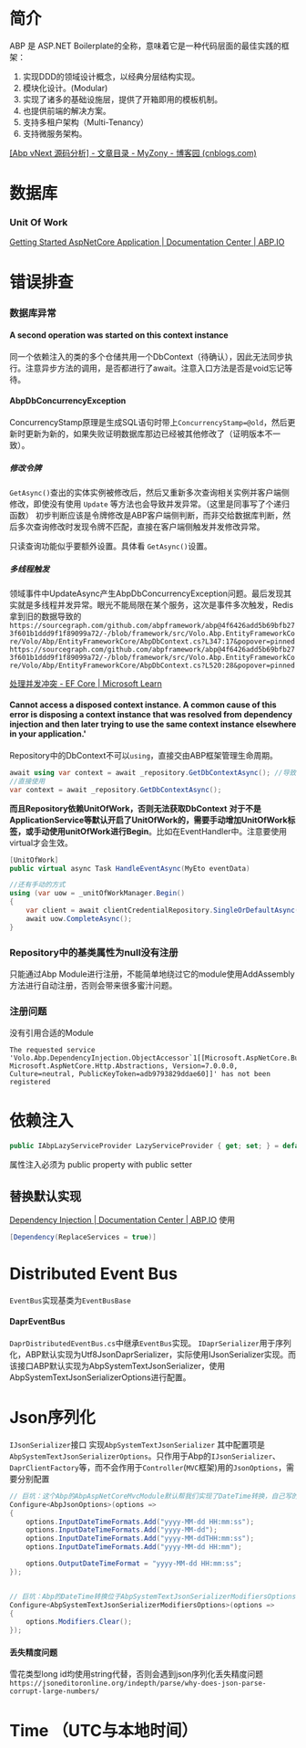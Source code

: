 
# 简介
ABP 是 ASP.NET Boilerplate的全称，意味着它是一种代码层面的最佳实践的框架：
1. 实现DDD的领域设计概念，以经典分层结构实现。
2. 模块化设计。(Modular)
3. 实现了诸多的基础设施层，提供了开箱即用的模板机制。
4. 也提供前端的解决方案。
5. 支持多租户架构（Multi-Tenancy）
6. 支持微服务架构。

[[Abp vNext 源码分析] - 文章目录 - MyZony - 博客园 (cnblogs.com)](https://www.cnblogs.com/myzony/p/10722506.html)


# 数据库

### Unit Of Work
[Getting Started AspNetCore Application | Documentation Center | ABP.IO](https://docs.abp.io/en/abp/latest/Getting-Started-AspNetCore-Application)


# 错误排查

### 数据库异常

#### A second operation was started on this context instance
同一个依赖注入的类的多个仓储共用一个DbContext（待确认），因此无法同步执行。注意异步方法的调用，是否都进行了await。注意入口方法是否是void忘记等待。

#### AbpDbConcurrencyException

ConcurrencyStamp原理是生成SQL语句时带上`ConcurrencyStamp=@old`，然后更新时更新为新的，如果失败证明数据库那边已经被其他修改了（证明版本不一致）。

##### 修改令牌
`GetAsync()`查出的实体实例被修改后，然后又重新多次查询相关实例并客户端侧修改，即使没有使用 `Update` 等方法也会导致并发异常。（这里是同事写了个递归函数）
初步判断应该是令牌修改是ABP客户端侧判断，而非交给数据库判断，然后多次查询修改时发现令牌不匹配，直接在客户端侧触发并发修改异常。

只读查询功能似乎要额外设置。具体看 `GetAsync()`设置。

##### 多线程触发
领域事件中UpdateAsync产生AbpDbConcurrencyException问题。最后发现其实就是多线程并发异常。眼光不能局限在某个服务，这次是事件多次触发，Redis拿到旧的数据导致的
`https://sourcegraph.com/github.com/abpframework/abp@4f6426add5b69bfb273f601b1ddd9f1f89099a72/-/blob/framework/src/Volo.Abp.EntityFrameworkCore/Volo/Abp/EntityFrameworkCore/AbpDbContext.cs?L347:17&popover=pinned`
`https://sourcegraph.com/github.com/abpframework/abp@4f6426add5b69bfb273f601b1ddd9f1f89099a72/-/blob/framework/src/Volo.Abp.EntityFrameworkCore/Volo/Abp/EntityFrameworkCore/AbpDbContext.cs?L520:28&popover=pinned`

[处理并发冲突 - EF Core | Microsoft Learn](https://learn.microsoft.com/zh-cn/ef/core/saving/concurrency?tabs=data-annotations)

#### Cannot access a disposed context instance. A common cause of this error is disposing a context instance that was resolved from dependency injection and then later trying to use the same context instance elsewhere in your application.'
Repository中的DbContext不可以`using`，直接交由ABP框架管理生命周期。
```cs
await using var context = await _repository.GetDbContextAsync(); //导致错误
//直接使用
var context = await _repository.GetDbContextAsync();

```

**而且Repository依赖UnitOfWork，否则无法获取DbContext**
**对于不是ApplicationService等默认开启了UnitOfWork的，需要手动增加UnitOfWork标签，或手动使用unitOfWork进行Begin**。比如在EventHandler中。注意要使用virtual才会生效。
```cs
[UnitOfWork]
public virtual async Task HandleEventAsync(MyEto eventData)

//还有手动的方式
using (var uow = _unitOfWorkManager.Begin()
{
    var client = await clientCredentialRepository.SingleOrDefaultAsync(x => x.ClientId == client_id);
    await uow.CompleteAsync();
}
```

### Repository中的基类属性为null没有注册
只能通过Abp Module进行注册，不能简单地绕过它的module使用AddAssembly方法进行自动注册，否则会带来很多蜜汁问题。

### 注册问题
没有引用合适的Module
```
The requested service 'Volo.Abp.DependencyInjection.ObjectAccessor`1[[Microsoft.AspNetCore.Builder.IApplicationBuilder, Microsoft.AspNetCore.Http.Abstractions, Version=7.0.0.0, Culture=neutral, PublicKeyToken=adb9793829ddae60]]' has not been registered
```





# 依赖注入


```cs
public IAbpLazyServiceProvider LazyServiceProvider { get; set; } = default!;
```


属性注入必须为 public property with public setter

## 替换默认实现

[Dependency Injection | Documentation Center | ABP.IO](https://docs.abp.io/en/abp/latest/Dependency-Injection#replace-a-service)
使用 
```csharp
[Dependency(ReplaceServices = true)]
```



# Distributed Event Bus
`EventBus`实现基类为`EventBusBase`
#### DaprEventBus
`DaprDistributedEventBus.cs`中继承`EventBus`实现。
`IDaprSerializer`用于序列化，ABP默认实现为Utf8JsonDaprSerializer，实际使用IJsonSerializer实现。而该接口ABP默认实现为AbpSystemTextJsonSerializer，使用AbpSystemTextJsonSerializerOptions进行配置。


# Json序列化
`IJsonSerializer`接口
实现`AbpSystemTextJsonSerializer`
其中配置项是`AbpSystemTextJsonSerializerOptions`。只作用于Abp的`IJsonSerializer`、`DaprClientFactory`等，而不会作用于`Controller`(`MVC`框架)用的`JsonOptions`，需要分别配置


```cs
// 巨坑：这个Abp的AbpAspNetCoreMvcModule默认帮我们实现了DateTime转换，自己写的Converter将不会进入。而且它的转换失败不会报错，只会为null。
Configure<AbpJsonOptions>(options =>
{
	options.InputDateTimeFormats.Add("yyyy-MM-dd HH:mm:ss");
	options.InputDateTimeFormats.Add("yyyy-MM-dd");
	options.InputDateTimeFormats.Add("yyyy-MM-ddTHH:mm:ss");
	options.InputDateTimeFormats.Add("yyyy-MM-dd HH:mm");

	options.OutputDateTimeFormat = "yyyy-MM-dd HH:mm:ss";
});


// 巨坑：Abp的DateTime转换位于AbpSystemTextJsonSerializerModifiersOptions，以及AbpDateTimeConverterModifier
Configure<AbpSystemTextJsonSerializerModifiersOptions>(options =>
{
    options.Modifiers.Clear();
});

```
#### 丢失精度问题

雪花类型long id均使用string代替，否则会遇到json序列化丢失精度问题`https://jsoneditoronline.org/indepth/parse/why-does-json-parse-corrupt-large-numbers/`

# Time （UTC与本地时间）
